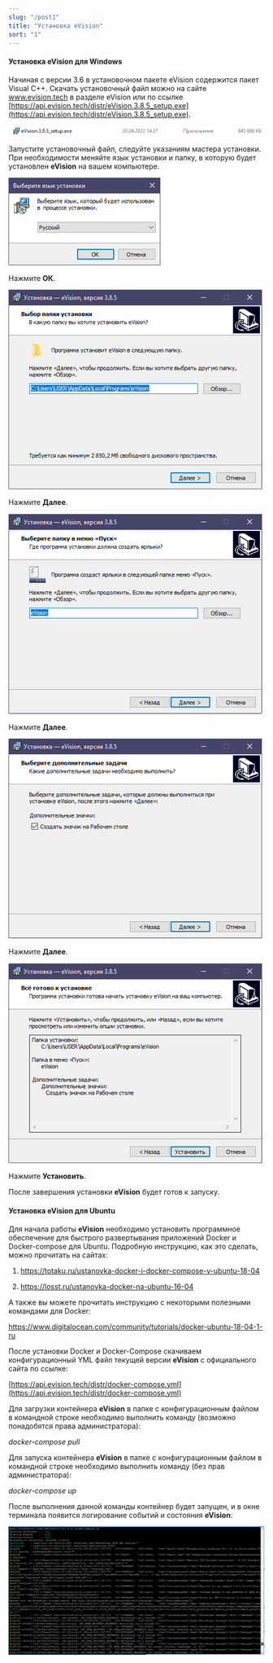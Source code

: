 ```yaml
---
slug: "/post1"
title: "Установка eVision"
sort: "1"
---
```


#### Установка eVision для Windows

Начиная с версии 3.6 в установочном пакете eVision содержится пакет Visual C++. Скачать установочный файл можно на сайте www.evision.tech в разделе eVision или по ссылке [https://api.evision.tech/distr/eVision.3.8.5_setup.exe](https://api.evision.tech/distr/eVision.3.8.5_setup.exe). 

![](images/Screenshot_1.png)

Запустите установочный файл, следуйте указаниям мастера установки. При необходимости меняйте язык установки и папку, в которую будет установлен **eVision** на вашем компьютере. 

![](images/Screenshot_2.png)

Нажмите **ОК**.

![](images/Screenshot_3.png)

Нажмите **Далее**.

![](images/4_1.png)

Нажмите **Далее**.

![](images/Screenshot_5.png)

Нажмите **Далее**.

![](images/Screenshot_6.png)

Нажмите **Установить**.

После завершения установки **eVision** будет готов к запуску.

#### Установка eVision для Ubuntu

Для начала работы **eVision** необходимо установить программное обеспечение для быстрого развертывания приложений Docker и Docker-compose для Ubuntu. Подробную инструкцию, как это сделать, можно прочитать на сайтах:

1. <https://totaku.ru/ustanovka-docker-i-docker-compose-v-ubuntu-18-04>

2. <https://losst.ru/ustanovka-docker-na-ubuntu-16-04>

А также вы можете прочитать инструкцию с некоторыми полезными командами для Docker:

 <https://www.digitalocean.com/community/tutorials/docker-ubuntu-18-04-1-ru>

После установки Docker и Docker-Compose скачиваем конфигурационный YML файл текущей версии **eVision** с официального сайта по ссылке: 

[https://api.evision.tech/distr/docker-compose.yml](https://api.evision.tech/distr/docker-compose.yml)

Для загрузки контейнера **eVision** в папке с конфигурационным файлом в командной строке необходимо выполнить команду (возможно понадобятся права администратора):

*docker-compose pull*

Для запуска контейнера **eVision** в папке с конфигурационным файлом в командной строке необходимо выполнить команду (без прав администратора):

*docker-compose up*

После выполнения данной команды контейнер будет запущен, и в окне терминала появится логирование событий и состояния **eVision**:

![](images/Screenshot_8.png)